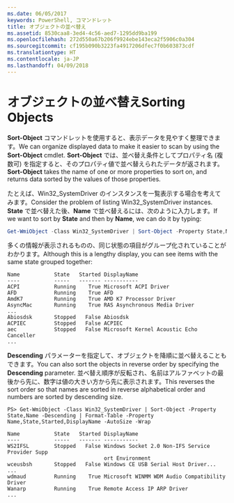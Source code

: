 ```yaml
---
ms.date: 06/05/2017
keywords: PowerShell, コマンドレット
title: オブジェクトの並べ替え
ms.assetid: 8530caa8-3ed4-4c56-aed7-1295dd9ba199
ms.openlocfilehash: 272d550a67b206f9924ebe143eca2f5906c0a304
ms.sourcegitcommit: cf195b090b3223fa4917206dfec7f0b603873cdf
ms.translationtype: HT
ms.contentlocale: ja-JP
ms.lasthandoff: 04/09/2018
---
```

# <a name="sorting-objects"></a><span data-ttu-id="68b67-103">オブジェクトの並べ替え</span><span class="sxs-lookup"><span data-stu-id="68b67-103">Sorting Objects</span></span>

<span data-ttu-id="68b67-104">**Sort-Object** コマンドレットを使用すると、表示データを見やすく整理できます。</span><span class="sxs-lookup"><span data-stu-id="68b67-104">We can organize displayed data to make it easier to scan by using the **Sort-Object** cmdlet.</span></span> <span data-ttu-id="68b67-105">**Sort-Object** では、並べ替え条件としてプロパティ名 (複数可) を指定すると、そのプロパティ値で並べ替えられたデータが返されます。</span><span class="sxs-lookup"><span data-stu-id="68b67-105">**Sort-Object** takes the name of one or more properties to sort on, and returns data sorted by the values of those properties.</span></span>

<span data-ttu-id="68b67-106">たとえば、Win32_SystemDriver のインスタンスを一覧表示する場合を考えてみます。</span><span class="sxs-lookup"><span data-stu-id="68b67-106">Consider the problem of listing Win32_SystemDriver instances.</span></span> <span data-ttu-id="68b67-107">**State** で並べ替えた後、**Name** で並べ替えるには、次のように入力します。</span><span class="sxs-lookup"><span data-stu-id="68b67-107">If we want to sort by **State** and then by **Name**, we can do it by typing:</span></span>

```powershell
Get-WmiObject -Class Win32_SystemDriver | Sort-Object -Property State,Name | Format-Table -Property Name,State,Started,DisplayName -AutoSize -Wrap
```

<span data-ttu-id="68b67-108">多くの情報が表示されるものの、同じ状態の項目がグループ化されていることがわかります。</span><span class="sxs-lookup"><span data-stu-id="68b67-108">Although this is a lengthy display, you can see items with the same state grouped together:</span></span>

```output
Name           State   Started DisplayName
----           -----   ------- -----------
ACPI           Running    True Microsoft ACPI Driver
AFD            Running    True AFD
AmdK7          Running    True AMD K7 Processor Driver
AsyncMac       Running    True RAS Asynchronous Media Driver
...
Abiosdsk       Stopped   False Abiosdsk
ACPIEC         Stopped   False ACPIEC
aec            Stopped   False Microsoft Kernel Acoustic Echo Canceller
...
```

<span data-ttu-id="68b67-109">**Descending** パラメーターを指定して、オブジェクトを降順に並べ替えることもできます。</span><span class="sxs-lookup"><span data-stu-id="68b67-109">You can also sort the objects in reverse order by specifying the **Descending** parameter.</span></span> <span data-ttu-id="68b67-110">並べ替え順序が反転され、名前はアルファベットの最後から先に、数字は値の大きい方から先に表示されます。</span><span class="sxs-lookup"><span data-stu-id="68b67-110">This reverses the sort order so that names are sorted in reverse alphabetical order and numbers are sorted by descending size.</span></span>

```
PS> Get-WmiObject -Class Win32_SystemDriver | Sort-Object -Property State,Name -Descending | Format-Table -Property Name,State,Started,DisplayName -AutoSize -Wrap

Name           State   Started DisplayName
----           -----   ------- -----------
WS2IFSL        Stopped   False Windows Socket 2.0 Non-IFS Service Provider Supp
                               ort Environment
wceusbsh       Stopped   False Windows CE USB Serial Host Driver...
...
wdmaud         Running    True Microsoft WINMM WDM Audio Compatibility Driver
Wanarp         Running    True Remote Access IP ARP Driver
...
```